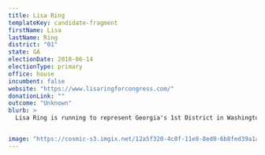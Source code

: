```yaml
---
title: Lisa Ring
templateKey: candidate-fragment
firstName: Lisa
lastName: Ring
district: "01"
state: GA
electionDate: 2018-06-14
electionType: primary
office: house
incumbent: false
website: "https://www.lisaringforcongress.com/"
donationLink: ""
outcome: "Unknown"
blurb: >
  Lisa Ring is running to represent Georgia's 1st District in Washington D.C. As a mother of four, a military spouse, a military mom, and a former corrections officer, she is the new face of politics. She is running on a progressive platform that includes a universal, Medicare-for-all health care system; raising the minimum wage to $15 / hour; combating climate change and protecting our environment; and making public colleges and trade schools tuition-free all without taking a dime of corporate PAC or lobbyist money.


image: "https://cosmic-s3.imgix.net/12a5f320-4c8f-11e8-8ed0-6b8fed39a1a0-JD_Site_LisaRing_1000x600_042618.jpg"
---
```

